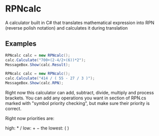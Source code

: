 # RPNcalc
A calculator built in C# that translates mathematical expression into RPN (reverse polish notation) and calculates it during translation

## Examples
```csharp
RPNcalc calc = new RPNcalc();
calc.Calculate("700+(2-4/2+(6))*2");
MessageBox.Show(calc.Result);
```
```csharp
RPNcalc calc = new RPNcalc();
calc.Calculate("414 / ( 55 - 27 / 3 )");
MessageBox.Show(calc.RPN);
```

Right now this calculator can add, subtract, divide, multiply and process brackets. 
You can add any operations you want in section of RPN.cs marked with "symbol priority checking", but make sure their priority is correct.

Right now priorities are:

high: * /
low: + −
the lowest: ( )
